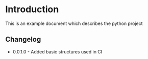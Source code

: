 # Introduction

This is an example document which describes the python project

## Changelog

- 0.0.1.0 - Added basic structures used in CI
